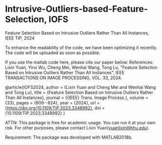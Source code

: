 # Intrusive-Outliers-based-Feature-Selection, IOFS
Feature Selection Based on Intrusive Outliers Rather Than All Instances, IEEE TIP, 2024

To enhance the readability of the code, we have been optimizing it recently. The code will be uploaded as soon as possible.

If you use the matlab code here, please cite our paper below:
References: Lixin Yuan, Yirui Wu, Cheng Mei, Wenhai Wang, Tong Lu, "Feature Selection Based on Intrusive Outliers Rather Than All Instances", IEEE TRANSACTIONS ON IMAGE PROCESSING, VOL. 33, 2024.

@article{IOFS2024,
  author       = {Lixin Yuan and
                  Cheng Mei and
                  Wenhai Wang and
                  Tong Lu},
  title        = {Feature Selection Based on Intrusive Outliers Rather Than All Instances},
  journal      = {{IEEE} Trans. Image Process.},
  volume       = {33},
  pages        = {809--824},
  year         = {2024},
  url          = {https://doi.org/10.1109/TIP.2023.3348992},
  doi          = {10.1109/TIP.2023.3348992}
}

ATTN: This package is free for academic usage. You can run it at your own risk. For other purposes, please contact Lixin Yuan(yuanlixin@hhu.edu).

Requirement: The package was developed with MATLAB2018b.
